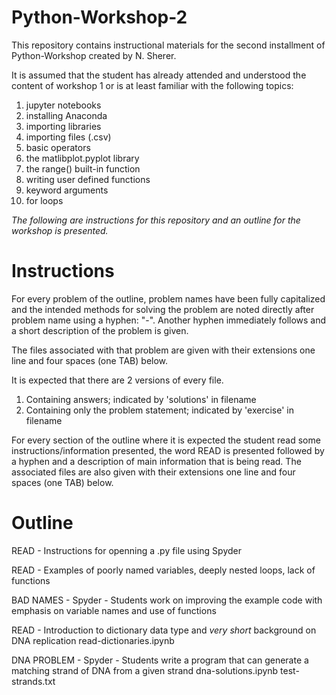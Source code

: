 # Python-Workshop-2
This repository contains instructional materials for the second installment of Python-Workshop created by N. Sherer.

It is assumed that the student has already attended and understood the content of workshop 1 or is at least familiar 
with the following topics:

1. jupyter notebooks
2. installing Anaconda 
3. importing libraries
4. importing files (.csv)
5. basic operators
6. the matlibplot.pyplot library
7. the range() built-in function
8. writing user defined functions
9. keyword arguments
10. for loops

*The following are instructions for this repository and an outline for the workshop is presented.*

# Instructions
For every problem of the outline, problem names have been fully capitalized
and the intended methods for solving the problem are noted directly after 
problem name using a hyphen: "-". Another hyphen immediately follows and 
a short description of the problem is given.

The files associated with that problem are given with their extensions one line 
and four spaces (one TAB) below. 

It is expected that there are 2 versions of every file. 
1. Containing answers; indicated by 'solutions' in filename
2. Containing only the problem statement; indicated by 'exercise' in filename

For every section of the outline where it is expected the student read some instructions/information
presented, the word READ is presented followed by a hyphen and a description of main information that
is being read. 
The associated files are also given with their extensions one line and four 
spaces (one TAB) below.

# Outline
READ - Instructions for openning a .py file using Spyder

READ - Examples of poorly named variables, deeply nested loops, lack of functions

BAD NAMES - Spyder - Students work on improving the example code with emphasis on variable names and use of functions

READ - Introduction to dictionary data type and *very short* background on DNA replication
  read-dictionaries.ipynb

DNA PROBLEM - Spyder - Students write a program that can generate a matching strand of DNA from a given strand
  dna-solutions.ipynb
  test-strands.txt
